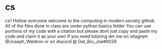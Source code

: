 # cs
cs1
Hellow everyone welcome to the computing in modern society github.
All of the files done in class are under python basics folder
You can use portions of my code with a citation but please dont just copy and paste my code and claim it as your own
If you need tutoring dm me on istagram @Joseph_Waldron or on discord @ Dat_Boi_Joe#6026
